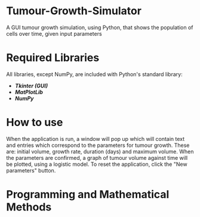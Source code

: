 # Tumour-Growth-Simulator
A GUI tumour growth simulation, using Python, that shows the population of cells over time, given input parameters

# Required Libraries

All libraries, except NumPy, are included with Python's standard library:

- ***Tkinter (GUI)***
- ***MatPlotLib***
- ***NumPy***  

# How to use

When the application is run, a window will pop up which will contain text and entries which correspond to the parameters for tumour growth. These are: initial volume, growth rate, duration (days) and maximum volume. When the parameters are confirmed, a graph of tumour volume against time will be plotted, using a logistic model. To reset the application, click the "New parameters" button.

# Programming and Mathematical Methods

